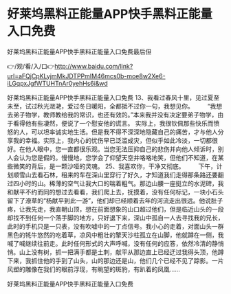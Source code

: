 # 好莱坞黑料正能量APP快手黑料正能量入口免费
好莱坞黑料正能量APP快手黑料正能量入口免费最后但

👉/观/看/入/口👉http://www.baidu.com/link?url=aFQjCpKLyjmMkJDTPPmIM46mcs0b-moe8w2Xe6-iLGqpxJgfWTUHTnAr0yehHs6i&wd

好莱坞黑料正能量APP快手黑料正能量入口免费	13、我看过春风十里，见过夏至未至，试过秋光潋滟，爱过冬日暖阳，全都抵不过你一句，我想见你。
　　“我想去弟子物学，教师教给我的常识，也还有效的。”本来我并没有决定要弟子物学，由于看得他有些凄然，便说了一个慰安他的谎言。
实际上，我很钦佩那些快乐而愤怒的人，可以坦率诚实地生活。但是我不得不深深地隐藏自己的痛苦，才与他人分享我的幸福。实际上，我内心的忧伤早已泛滥成灾，但似乎如此冷淡，一切都很好。在他人眼中，您一直都很乐观。当您无法压抑自己的悲伤并向他人倾诉时，别人会认为您是假的。慢慢地，您学会了仰望天空并咯咯地笑，但他们不知道，在某些微笑的背后，是一颗沙哑的灵魂。
	25、我喜欢你，干净又彻底。
　　下午，计划顺雪山去看石林，租来的车在深山里穿行了好久，才知道我们走得那条路还要翻过四小时的山。稀薄的空气让我大口的喘着粗气。那边山腰一座挺立的水泥碑，我和献平不约而同的想过去看看，我们爬上去，抚摸着，没有任何标记，一块小石头留下了潦草的“杨献平到此一游”，他们却已经顺着去年的河流走出很远。他说肚子疼，让我先走，我直朝山顶，想在前面想象的山口超过他们，但是临近山头的一段却找不到任何一个落手脚的地方，只好退下来，深山中孤自一人去寻找我的兄长，此时的手机只是一只表，没有吹嘘中的一丁点信号。我小心的走着，对面山头一群黑色的牦牛悠然的吃着草，凉风中粗壮的擎天沙柱孤立在山脚，他就蹲在一侧，我喊了喊继续往前走。此时任何形式的大声呼喊，没有任何的应答，依然冷清的静悄悄。山上没有树，抓一把满手都是土刺，献平从那边直上已经迂过我得头顶，他蹲下来，我抓住他的手到了山头，山的那边还是山，他们几个已经不见了踪影。一片风塑的雕像在我们的眼前浮现，有眺望的斑豹，有趴着的凤凰……

好莱坞黑料正能量APP快手黑料正能量入口免费
